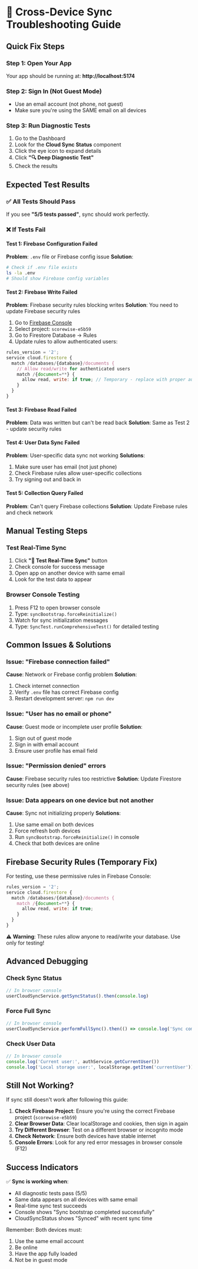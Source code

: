 # 🔧 Cross-Device Sync Troubleshooting Guide

## Quick Fix Steps

### Step 1: Open Your App
Your app should be running at: **http://localhost:5174**

### Step 2: Sign In (Not Guest Mode)
- Use an email account (not phone, not guest)
- Make sure you're using the SAME email on all devices

### Step 3: Run Diagnostic Tests
1. Go to the Dashboard
2. Look for the **Cloud Sync Status** component
3. Click the eye icon to expand details
4. Click **"🔍 Deep Diagnostic Test"**
5. Check the results

## Expected Test Results

### ✅ All Tests Should Pass
If you see **"5/5 tests passed"**, sync should work perfectly.

### ❌ If Tests Fail

#### Test 1: Firebase Configuration Failed
**Problem**: `.env` file or Firebase config issue
**Solution**: 
```bash
# Check if .env file exists
ls -la .env
# Should show Firebase config variables
```

#### Test 2: Firebase Write Failed
**Problem**: Firebase security rules blocking writes
**Solution**: You need to update Firebase security rules
1. Go to [Firebase Console](https://console.firebase.google.com)
2. Select project: `scorewise-e5b59`
3. Go to Firestore Database → Rules
4. Update rules to allow authenticated users:

```javascript
rules_version = '2';
service cloud.firestore {
  match /databases/{database}/documents {
    // Allow read/write for authenticated users
    match /{document=**} {
      allow read, write: if true; // Temporary - replace with proper auth rules
    }
  }
}
```

#### Test 3: Firebase Read Failed
**Problem**: Data was written but can't be read back
**Solution**: Same as Test 2 - update security rules

#### Test 4: User Data Sync Failed
**Problem**: User-specific data sync not working
**Solutions**:
1. Make sure user has email (not just phone)
2. Check Firebase rules allow user-specific collections
3. Try signing out and back in

#### Test 5: Collection Query Failed
**Problem**: Can't query Firebase collections
**Solution**: Update Firebase rules and check network

## Manual Testing Steps

### Test Real-Time Sync
1. Click **"🔄 Test Real-Time Sync"** button
2. Check console for success message
3. Open app on another device with same email
4. Look for the test data to appear

### Browser Console Testing
1. Press F12 to open browser console
2. Type: `syncBootstrap.forceReinitialize()`
3. Watch for sync initialization messages
4. Type: `SyncTest.runComprehensiveTest()` for detailed testing

## Common Issues & Solutions

### Issue: "Firebase connection failed"
**Cause**: Network or Firebase config problem
**Solution**: 
1. Check internet connection
2. Verify `.env` file has correct Firebase config
3. Restart development server: `npm run dev`

### Issue: "User has no email or phone"
**Cause**: Guest mode or incomplete user profile
**Solution**:
1. Sign out of guest mode
2. Sign in with email account
3. Ensure user profile has email field

### Issue: "Permission denied" errors
**Cause**: Firebase security rules too restrictive
**Solution**: Update Firestore security rules (see above)

### Issue: Data appears on one device but not another
**Cause**: Sync not initializing properly
**Solutions**:
1. Use same email on both devices
2. Force refresh both devices
3. Run `syncBootstrap.forceReinitialize()` in console
4. Check that both devices are online

## Firebase Security Rules (Temporary Fix)

For testing, use these permissive rules in Firebase Console:

```javascript
rules_version = '2';
service cloud.firestore {
  match /databases/{database}/documents {
    match /{document=**} {
      allow read, write: if true;
    }
  }
}
```

⚠️ **Warning**: These rules allow anyone to read/write your database. Use only for testing!

## Advanced Debugging

### Check Sync Status
```javascript
// In browser console
userCloudSyncService.getSyncStatus().then(console.log)
```

### Force Full Sync
```javascript
// In browser console
userCloudSyncService.performFullSync().then(() => console.log('Sync completed'))
```

### Check User Data
```javascript
// In browser console
console.log('Current user:', authService.getCurrentUser())
console.log('Local storage user:', localStorage.getItem('currentUser'))
```

## Still Not Working?

If sync still doesn't work after following this guide:

1. **Check Firebase Project**: Ensure you're using the correct Firebase project (`scorewise-e5b59`)
2. **Clear Browser Data**: Clear localStorage and cookies, then sign in again
3. **Try Different Browser**: Test on a different browser or incognito mode
4. **Check Network**: Ensure both devices have stable internet
5. **Console Errors**: Look for any red error messages in browser console (F12)

## Success Indicators

✅ **Sync is working when**:
- All diagnostic tests pass (5/5)
- Same data appears on all devices with same email
- Real-time sync test succeeds
- Console shows "Sync bootstrap completed successfully"
- CloudSyncStatus shows "Synced" with recent sync time

Remember: Both devices must:
1. Use the same email account
2. Be online
3. Have the app fully loaded
4. Not be in guest mode 